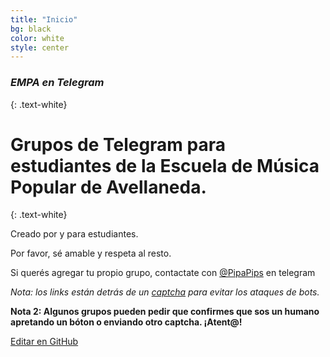 ```yaml
---
title: "Inicio"
bg: black
color: white
style: center
---
```


### *EMPA en Telegram*
{: .text-white}

<span class="fa-stack subtlecircle" style="font-size:100px; background:white">
   <i class="fab fa-telegram fa-stack-1x text-white"></i>
</span>

# Grupos de Telegram para estudiantes de la Escuela de Música Popular de Avellaneda.
{: .text-white}


Creado por y para estudiantes. 

Por favor, sé amable y respeta al resto.

Si querés agregar tu propio grupo, contactate con [@PipaPips](https://t.me/PipaPips) en telegram

*Nota: los links están detrás de un [captcha](https://www.protectyourlinks.com/) para evitar los ataques de bots.*

**Nota 2: Algunos grupos pueden pedir que confirmes que sos un humano apretando un bóton o enviando otro captcha. ¡Atent@!**

<span class="editongithub">
	<a href="{{site.github.repository_url}}/blob/master/{{page.path}}">
		<i class="fas fa-pen"></i> Editar en GitHub
	</a>
</span>
